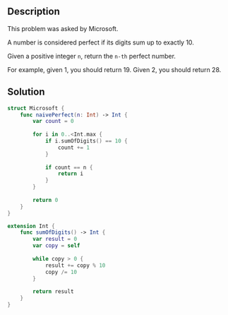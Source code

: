## Description

This problem was asked by Microsoft.

A number is considered perfect if its digits sum up to exactly 10.

Given a positive integer `n`, return the `n-th` perfect number.

For example, given 1, you should return 19. Given 2, you should return 28.

## Solution

```swift
struct Microsoft {
    func naivePerfect(n: Int) -> Int {
        var count = 0
        
        for i in 0..<Int.max {
            if i.sumOfDigits() == 10 {
                count += 1
            }
            
            if count == n {
                return i
            }
        }
        
        return 0
    }
}

extension Int {
    func sumOfDigits() -> Int {
        var result = 0
        var copy = self
        
        while copy > 0 {
            result += copy % 10
            copy /= 10
        }
        
        return result
    }
}
```